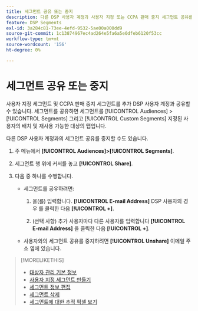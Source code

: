 ```yaml
---
title: 세그먼트 공유 또는 중지
description: 다른 DSP 사용자 계정과 사용자 지정 또는 CCPA 판매 중지 세그먼트 공유를 공유하거나 중지하는 방법을 알아봅니다.
feature: DSP Segments
exl-id: 3a284c81-73ee-4efd-9532-5ae00a000dd9
source-git-commit: 1c13874967ec4ad264e5fa6a5e0dfeb6120f53cc
workflow-type: tm+mt
source-wordcount: '156'
ht-degree: 0%

---
```


# 세그먼트 공유 또는 중지

사용자 지정 세그먼트 및 CCPA 판매 중지 세그먼트를 추가 DSP 사용자 계정과 공유할 수 있습니다. 세그먼트를 공유하면 세그먼트를 [!UICONTROL Audiences] > [!UICONTROL Segments] 그리고 [!UICONTROL Custom Segments] 지정된 사용자의 배치 및 재사용 가능한 대상의 탭입니다.

다른 DSP 사용자 계정과의 세그먼트 공유를 중지할 수도 있습니다.

1. 주 메뉴에서 **[!UICONTROL Audiences]>[!UICONTROL Segments]**.

1. 세그먼트 행 위에 커서를 놓고 **[!UICONTROL Share]**.

1. 다음 중 하나를 수행합니다.

   * 세그먼트를 공유하려면:

      1. 을(를) 입력합니다. **[!UICONTROL E-mail Address]** DSP 사용자의 경우 를 클릭한 다음 **[!UICONTROL +]**.

      1. (선택 사항) 추가 사용자마다 다른 사용자를 입력합니다 **[!UICONTROL E-mail Address]** 을 클릭한 다음 **[!UICONTROL +]**.
   * 사용자와의 세그먼트 공유를 중지하려면 **[!UICONTROL Unshare]** 이메일 주소 옆에 있습니다.


>[!MORELIKETHIS]
>
>* [대상자 관리 기본 정보](audience-about.md)
>* [사용자 지정 세그먼트 만들기](custom-segment-create.md)
>* [세그먼트 정보 편집](segment-edit.md)
>* [세그먼트 삭제](segment-delete.md)
>* [세그먼트에 대한 추적 픽셀 보기](segment-view-pixels.md)

